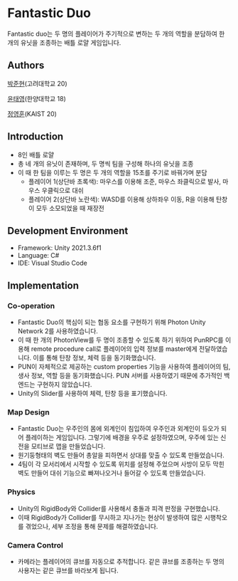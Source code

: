 # Fantastic Duo

Fantastic duo는 두 명의 플레이어가 주기적으로 변하는 두 개의 역할을 분담하여 한 개의 유닛을 조종하는 배틀 로얄 게임입니다.

## Authors

[박준현](https://github.com/channelsucre)(고려대학교 20)

[윤태영](https://github.com/taeyoung-1)(한양대학교 18)

[정영훈](https://github.com/andyj0927)(KAIST 20)

## Introduction

- 8인 배틀 로얄
- 총 네 개의 유닛이 존재하며, 두 명씩 팀을 구성해 하나의 유닛을 조종
- 이 때 한 팀을 이루는 두 명은 두 개의 역할을 15초를 주기로 바꿔가며 분담
    - 플레이어 1(상단바 초록색): 마우스를 이용해 조준, 마우스 좌클릭으로 발사, 마우스 우클릭으로 대쉬
    - 플레이어 2(상단바 노란색): WASD를 이용해 상하좌우 이동, R을 이용해 탄창이 모두 소모되었을 때 재장전

## Development Environment

- Framework: Unity 2021.3.6f1
- Language: C#
- IDE: Visual Studio Code

## Implementation

### Co-operation

- Fantastic Duo의 핵심이 되는 협동 요소를 구현하기 위해 Photon Unity Network 2를 사용하였습니다.
- 이 때 한 개의 PhotonView를 두 명이 조종할 수 있도록 하기 위하여 PunRPC를 이용해 remote procedure call로 플레이어의 입력 정보를 master에게 전달하였습니다. 이를 통해 탄창 정보, 체력 등을 동기화했습니다.
- PUN이 자체적으로 제공하는 custom properties 기능을 사용하여 플레이어의 팀, 생사 정보, 역할 등을 동기화했습니다. PUN 서버를 사용하였기 때문에 추가적인 백엔드는 구현하지 않았습니다.
- Unity의 Slider를 사용하여 체력, 탄창 등을 표기했습니다.

### Map Design

- Fantastic Duo는 우주인의 몸에 외계인이 침입하여 우주인과 외계인이 듀오가 되어 플레이하는 게임입니다. 그렇기에 배경을 우주로 설정하였으며, 우주에 있는 신전을 모티브로 맵을 만들었습니다.
- 원기둥형태의 벽도 만들어 총알을 피하면서 상대를 맞출 수 있도록 만들었습니다.
- 4팀이 각 모서리에서 시작할 수 있도록 위치를 설정해 주었으며 사방이 모두 막힌 벽도 만들어 대쉬 기능으로 빠져나오거나 들어갈 수 있도록 만들었습니다.

### Physics

- Unity의 RigidBody와 Collider를 사용해서 충돌과 피격 판정을 구현했습니다.
- 이때 RigidBody가 Collider를 무시하고 지나가는 현상이 발생하여 많은 시행착오를 겪었으나, 세부 조정을 통해 문제를 해결하였습니다.

### Camera Control

- 카메라는 플레이어의 큐브를 자동으로 추적합니다. 같은 큐브를 조종하는 두 명의 사용자는 같은 큐브를 바라보게 됩니다.
